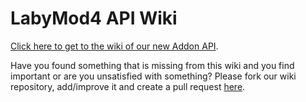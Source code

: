 # LabyMod4 API Wiki

<a href="/pages/addon/">Click here to get to the wiki of our new Addon API</a>.

Have you found something that is missing from this wiki and you find important or are you unsatisfied with something? Please fork our wiki repository, add/improve it and create a pull request 
<a href="https://github.com/LabyMod/labymod4-api-wiki" target="_blank">here</a>.